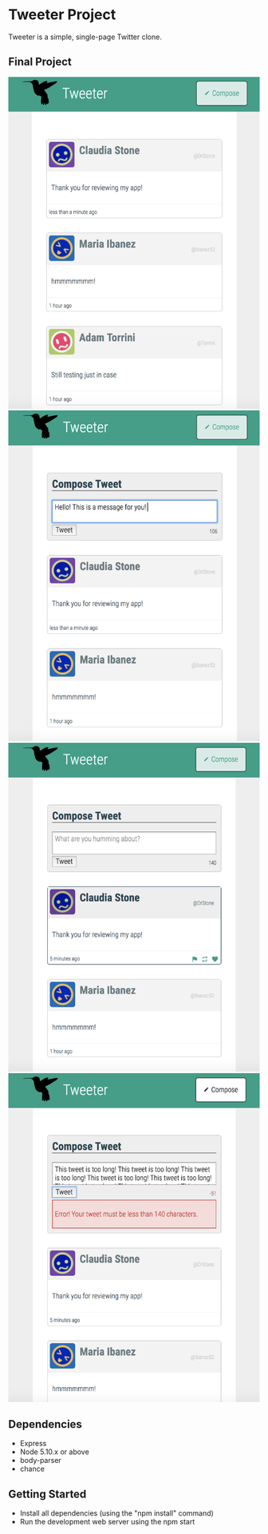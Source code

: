 # Tweeter Project

Tweeter is a simple, single-page Twitter clone.


## Final Project

!["Screenshot of Tweeter"](https://github.com/arimame/tweeter/blob/master/docs/Tweeter.png)
!["Screenshot of compose tweet"](https://github.com/arimame/tweeter/blob/master/docs/compose-box.png)
!["Screenshot of tweet hover"](https://github.com/arimame/tweeter/blob/master/docs/tweet-hover.png)
!["Screenshot of too long of tweet error"](https://github.com/arimame/tweeter/blob/master/docs/too-long-tweet-error.png)

## Dependencies

- Express
- Node 5.10.x or above
- body-parser
- chance

## Getting Started

- Install all dependencies (using the "npm install" command)
- Run the development web server using the npm start
